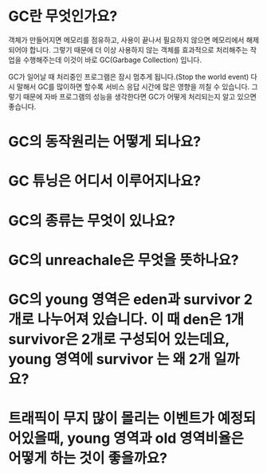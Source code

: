 # GC란 무엇인가요?

객체가 만들어지면 메모리를 점유하고, 사용이 끝나서 필요하지 않으면 메모리에서 해제되어야 합니다.
그렇기 때문에 더 이상 사용하지 않는 객체를 효과적으로 처리해주는 작업을 수행해주는데 이것이 바로 GC(Garbage Collection) 입니다.

GC가 일어날 때 처리중인 프로그램은 잠시 멈추게 됩니다.(Stop the world event)
다시 말해서 GC를 많이하면 할수록 서비스 응답 시간에 많은 영향을 끼칠 수 있습니다. 
그렇기 때문에 자바 프로그램의 성능을 생각한다면 GC가 어떻게 처리되는지 알고 있으면 좋습니다.

# GC의 동작원리는 어떻게 되나요?

# GC 튜닝은 어디서 이루어지나요?

# GC의 종류는 무엇이 있나요?

# GC의 unreachale은 무엇을 뜻하나요?

# GC의 young 영역은 eden과 survivor 2개로 나누어져 있습니다. 이 때 den은 1개 survivor은 2개로 구성되어 있는데요, young 영역에 survivor 는 왜 2개 일까요?

# 트래픽이 무지 많이 몰리는 이벤트가 예정되어있을때, young 영역과 old 영역비율은 어떻게 하는 것이 좋을까요?